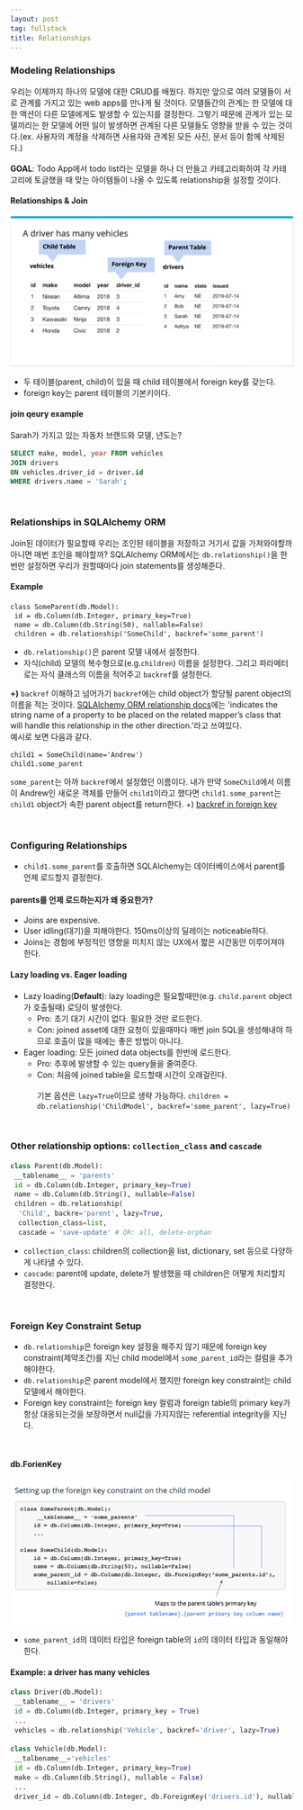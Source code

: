 ```yaml
---
layout: post
tag: fullstack
title: Relationships
---
```


### Modeling Relationships
우리는 이제까지 하나의 모델에 대한 CRUD를 배웠다. 하지만 앞으로 여러 모델들이 서로 관계를 가지고 있는 web apps를 만나게 될 것이다.
모델들간의 관계는 한 모델에 대한 액션이 다른 모델에게도 발생할 수 있는지를 결정한다. 그렇기 때문에 관계가 있는 모델끼리는 한 모델에 어떤 일이 발생하면
 관계된 다른 모델들도 영향을 받을 수 있는 것이다.(ex. 사용자의 계정을 삭제하면 사용자와 관계된 모든 사진, 문서 등이 함께 삭제된다.)
<br><br>
**GOAL**: Todo App에서 todo list라는 모델을 하나 더 만들고 카테고리화하여 각 카테고리에 토글했을 때 맞는 아이템들이 나올 수 있도록 relationship을 설정할 것이다.


#### Relationships & Join
![join.png](/img/join.png)

- 두 테이블(parent, child)이 있을 때 child 테이블에서 foreign key를 갖는다.
- foreign key는 parent 테이블의 기본키이다.

#### join qeury example
Sarah가 가지고 있는 자동차 브랜드와 모델, 년도는?
```sql
SELECT make, model, year FROM vehicles
JOIN drivers
ON vehicles.driver_id = driver.id
WHERE drivers.name = 'Sarah';
```

<br>

### Relationships in SQLAlchemy ORM
Join된 데이터가 필요할때 우리는 조인된 테이블을 저장하고 거기서 값을 가져와야할까 아니면 매번 조인을 해야할까? SQLAlchemy ORM에서는 `db.relationship()`을 한번만 설정하면 우리가 원할때마다 join statements를 생성해준다.

#### Example
```
class SomeParent(db.Model):
 id = db.Column(db.Integer, primary_key=True)
 name = db.Column(db.String(50), nallable=False)
 children = db.relationship('SomeChild', backref='some_parent')
```
- `db.relationship()`은 parent 모델 내에서 설정한다.
- 자식(child) 모델의 복수형으로(e.g.`children`) 이름을 설정한다. 그리고 파라메터로는 자식 클래스의 이름을 적어주고 `backref`를 설정한다.

**+)** `backref` 이해하고 넘어가기
`backref`에는 child object가 할당될 parent object의 이름을 적는 것이다.
[SQLAlchemy ORM relationship docs](https://docs.sqlalchemy.org/en/13/orm/relationship_api.html#sqlalchemy.orm.relationship)에는 'indicates the string name of a property to be placed on the related mapper’s class that will handle this relationship in the other direction.'라고 쓰여있다.
<br>
예시로 보면 다음과 같다.
```
child1 = SomeChild(name='Andrew')
child1.some_parent
```
`some_parent`는 아까 `backref`에서 설정했던 이름이다. 내가 만약 `SomeChild`에서 이름이 Andrew인 새로운 객체를 만들어 `child1`이라고 했다면 `child1.some_parent`는 `child1` object가 속한 parent object를 return한다.
+) [backref in foreign key](https://github.com/coleifer/peewee/issues/2027) 

<br>

### Configuring Relationships
- `child1.some_parent`를 호출하면 SQLAlchemy는 데이터베이스에서 parent를 언제 로드할지 결정한다.

#### parents를 언제 로드하는지가 왜 중요한가?
- Joins are expensive.
- User idling(대기)을 피해야한다. 150ms이상의 딜레이는 noticeable하다.
- Joins는 경험에 부정적인 영향을 미치지 않는 UX에서 짧은 시간동안 이루어져야 한다. 

#### Lazy loading vs. Eager loading
- Lazy loading(**Default**): lazy loading은 필요할때만(e.g. `child.parent` object가 호출될때) 로딩이 발생한다.
  - Pro: 초기 대기 시간이 없다. 필요한 것만 로드한다.
  - Con: joined asset에 대한 요청이 있을때마다 매번 join SQL을 생성해내야 하므로 호출이 많을 때에는 좋은 방법이 아니다.
- Eager loading: 모든 joined data objects를 한번에 로드한다.
  - Pro: 추후에 발생할 수 있는 query들을 줄여준다. 
  - Con: 처음에 joined table을 로드할때 시간이 오래걸린다.
 <br><br>
기본 옵션은 `lazy=True`이므로 생략 가능하다.
`children = db.relationship('ChildModel', backref='some_parent', lazy=True)`

<br>

### Other relationship options: `collection_class` and `cascade`
```python
class Parent(db.Model):
 __tablename__ = 'parents'
 id = db.Column(db.Integer, primary_key=True)
 name = db.Column(db.String(), nullable=False)
 children = db.relationship(
  'Child', backre='parent', lazy=True,
  collection_class=list,
  cascade = 'save-update' # OR: all, delete-orphan
```
- `collection_class`: children의 collection을 list, dictionary, set 등으로 다양하게 나타낼 수 있다.
- `cascade`: parent에 update, delete가 발생했을 때 children은 어떻게 처리할지 결정한다.

<br>

### Foreign Key Constraint Setup
- `db.relationship`은 foreign key 설정을 해주지 않기 때문에 foreign key constraint(제약조건)를 지닌 child model에서 `some_parent_id`라는 컬럼을 추가해야한다.
- `db.relationship`은 parent model에서 했지만 foreign key constraint는 child 모델에서 해야한다.
- Foreign key constraint는 foreign key 컬럼과 foreign table의 primary key가 항상 대응되는것을 보장하면서 null값을 가지지않는 referential integrity을 지닌다.

<br>

#### db.ForienKey
![foreignkey](/img/foreignkey.png)
- `some_parent_id`의 데이터 타입은 foreign table의 `id`의 데이터 타입과 동일해야한다.

#### Example: a driver has many vehicles
```python
class Driver(db.Model):
 __tablename__ = 'drivers'
 id = db.Column(db.Integer, primary_key = True)
 ...
 vehicles = db.relationship('Vehicle', backref='driver', lazy=True)
 
class Vehicle(db.Model):
 __talbename__='vehicles'
 id = db.Column(db.Integer, primary_key=True)
 make = db.Column(db.String(), nullable = False)
 ...
 driver_id = db.Column(db.Integer, db.ForeignKey('drivers.id'), nullable=False)
```
 
